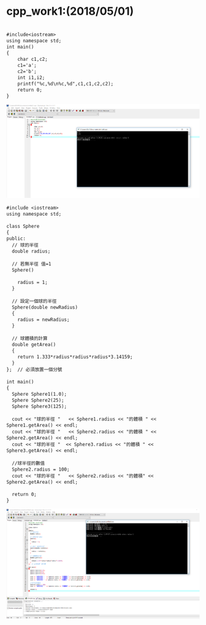 # cpp_work1:(2018/05/01)
```

#include<iostream>
using namespace std;
int main()
{
	char c1,c2;
	c1='a';
	c2='b'; 
	int i1,i2;
	printf("%c,%d\n%c,%d",c1,c1,c2,c2);
	return 0;
}

```

![image](https://github.com/s3423a335/cpp/blob/master/00001.PNG)

```
#include <iostream>
using namespace std;

class Sphere
{
public:
  // 球的半徑
  double radius;

  // 若無半徑 值=1
  Sphere()
  
    radius = 1;
  }

  // 設定一個球的半徑 
  Sphere(double newRadius)
  {
    radius = newRadius;
  }

  // 球體積的計算 
  double getArea()
  {
    return 1.333*radius*radius*radius*3.14159;
  }
};  // 必須放置一個分號 

int main()
{
  Sphere Sphere1(1.0);
  Sphere Sphere2(25);
  Sphere Sphere3(125);

  cout << "球的半徑 "   << Sphere1.radius << "的體積 " << Sphere1.getArea() << endl;
  cout << "球的半徑 "   << Sphere2.radius << "的體積 " << Sphere2.getArea() << endl;
  cout << "球的半徑 "  << Sphere3.radius << "的體積 " << Sphere3.getArea() << endl;

  //球半徑的數值
  Sphere2.radius = 100;
  cout << "球的半徑 "   << Sphere2.radius << "的體積" << Sphere2.getArea() << endl;

  return 0;
}
```
![image](https://github.com/s3423a335/cpp/blob/master/picture/1.PNG)


